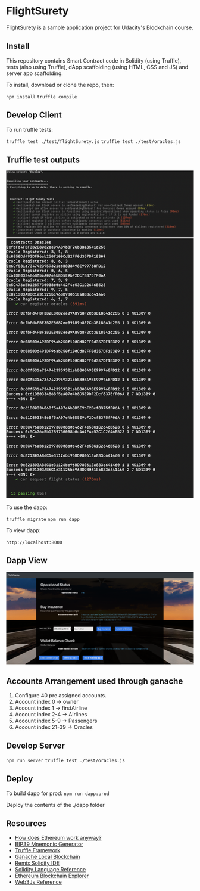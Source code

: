 # FlightSurety

FlightSurety is a sample application project for Udacity's Blockchain course.

## Install

This repository contains Smart Contract code in Solidity (using Truffle), tests (also using Truffle), dApp scaffolding (using HTML, CSS and JS) and server app scaffolding.

To install, download or clone the repo, then:

`npm install`
`truffle compile`

## Develop Client

To run truffle tests:

`truffle test ./test/flightSurety.js`
`truffle test ./test/oracles.js`

## Truffle test outputs
![FlightSurety](images/fsTest.png "flight surety tests")
<br>
![Oracles](images/oracleTest.png "Oracles tests")

To use the dapp:

`truffle migrate`
`npm run dapp`

To view dapp:

`http://localhost:8000`

## Dapp View
![FSView](images/FSDapp.png "Flight Surety")

## Accounts Arrangement used through ganache
1) Configure 40 pre assigned accounts.
2) Account index 0 -> owner
3) Account index 1 -> firstAirline
4) Account index 2-4 -> Airlines
5) Account index 5-9 -> Passengers
6) Account index 21-39 -> Oracles

## Develop Server

`npm run server`
`truffle test ./test/oracles.js`

## Deploy

To build dapp for prod:
`npm run dapp:prod`

Deploy the contents of the ./dapp folder


## Resources

* [How does Ethereum work anyway?](https://medium.com/@preethikasireddy/how-does-ethereum-work-anyway-22d1df506369)
* [BIP39 Mnemonic Generator](https://iancoleman.io/bip39/)
* [Truffle Framework](http://truffleframework.com/)
* [Ganache Local Blockchain](http://truffleframework.com/ganache/)
* [Remix Solidity IDE](https://remix.ethereum.org/)
* [Solidity Language Reference](http://solidity.readthedocs.io/en/v0.4.24/)
* [Ethereum Blockchain Explorer](https://etherscan.io/)
* [Web3Js Reference](https://github.com/ethereum/wiki/wiki/JavaScript-API)
